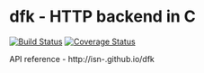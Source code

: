 # dfk - HTTP backend in C
[![Build Status](https://travis-ci.org/isn-/dfk.svg?branch=master)](https://travis-ci.org/isn-/dfk)
[![Coverage Status](https://coveralls.io/repos/github/isn-/dfk/badge.svg?branch=master)](https://coveralls.io/github/isn-/dfk?branch=master)

API reference - http://isn-.github.io/dfk
